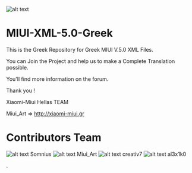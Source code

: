![alt text](https://raw.githubusercontent.com/Xiaomi-Miui-Hellas/MIUI-XML-5.0-Greek/master/Greek/main/Browser.apk/assets/quicklinks4-el-rGR/miui-hellas.png "Xiaomi Miui Hellas Logo")

MIUI-XML-5.0-Greek
==================

This is the Greek Repository for Greek MIUI V.5.0 XML Files.

You can Join the Project and help us to make a Complete Translation possible.

You'll find more information on the forum.

Thank you !

Xiaomi-Miui Hellas TEAM

Miui_Art => http://xiaomi-miui.gr <OWNER>

Contributors Team 
=================

![alt text](https://xiaomi-miui.gr/community/wcf/images/avatars/ad/221-ad039e16423900a74388e0fe2b848784a7713288-128.jpg "Somnius") Somnius
![alt text](https://xiaomi-miui.gr/community/wcf/images/avatars/e7/126-e71dc494179ddb8ce1f843030270c6b75d7946be.png "Miui_Art") Miui_Art
![alt text](https://xiaomi-miui.gr/community/wcf/images/avatars/20/154-201c774165b5a24908521be1b7bccea169f6092a.jpg "creativ7") creativ7
![alt text](https://xiaomi-miui.gr/community/wcf/images/avatars/32/119-326016a915cf2d036a0f468aafac0c6865cdd207.png "al3x1k0") al3x1k0

.
